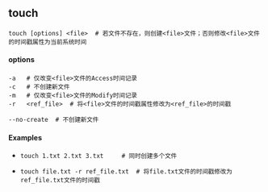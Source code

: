 ## touch

```shell
touch [options] <file>	# 若文件不存在，则创建<file>文件；否则修改<file>文件的时间戳属性为当前系统时间
```



#### options

   ```shell
   -a	# 仅改变<file>文件的Access时间记录
   -c	# 不创建新文件
   -m	# 仅改变<file>文件的Modify时间记录
   -r	<ref_file>	# 将<file>文件的时间戳属性修改为<ref_file>的时间戳
    
   --no-create	# 不创建新文件
   ```




#### Examples

-   ```shell
    touch 1.txt 2.txt 3.txt		# 同时创建多个文件
    ```

-   ```shell
    touch file.txt -r ref_file.txt	# 将file.txt文件的时间戳修改为ref_file.txt文件的时间戳
    ```
